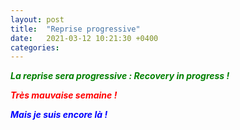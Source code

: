 ```yaml
---
layout: post
title:  "Reprise progressive"
date:   2021-03-12 10:21:30 +0400
categories: 
---
```


<span style="color: green">***La reprise sera progressive : Recovery in progress !***</span>

<span style="color: red">***Très mauvaise semaine !***</span>

<span style="color: blue">***Mais je suis encore là !***</span>

